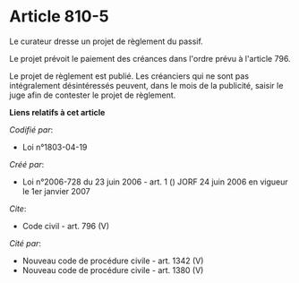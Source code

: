 # Article 810-5

Le curateur dresse un projet de règlement du passif. 

Le projet prévoit le paiement des créances dans l'ordre prévu à l'article 796. 

Le projet de règlement est publié. Les créanciers qui ne sont pas intégralement désintéressés peuvent, dans le mois de la
publicité, saisir le juge afin de contester le projet de règlement.

**Liens relatifs à cet article**

_Codifié par_:

  - Loi n°1803-04-19

_Créé par_:

  - Loi n°2006-728 du 23 juin 2006 - art. 1 () JORF 24 juin 2006 en vigueur le 1er janvier 2007

_Cite_:

  - Code civil - art. 796 (V)

_Cité par_:

  - Nouveau code de procédure civile - art. 1342 (V)
  - Nouveau code de procédure civile - art. 1380 (V)
